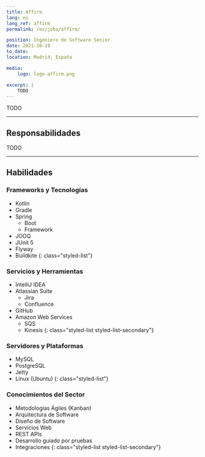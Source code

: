 ```yaml
---
title: Affirm
lang: es
lang_ref: affirm
permalink: /es/jobs/affirm/

position: Ingeniero de Software Senior
date: 2021-10-19
to_date: 
location: Madrid, España

media:
    logo: logo-affirm.png

excerpt: |
    TODO
---
```


TODO

***

## Responsabilidades

TODO

***

## Habilidades

### Frameworks y Tecnologías

- Kotlin
- Gradle
- Spring
    - Boot
    - Framework
- JOOQ
- JUnit 5
- Flyway
- Buildkite
{: class="styled-list"}

### Servicios y Herramientas 

- IntelliJ IDEA
- Atlassian Suite
    - Jira
    - Confluence
- GitHub
- Amazon Web Services
    - SQS
    - Kinesis
{: class="styled-list styled-list-secondary"}

### Servidores y Plataformas

- MySQL
- PostgreSQL
- Jetty
- Linux (Ubuntu)
{: class="styled-list"}

### Conocimientos del Sector

- Metodologías Ágiles (Kanban)
- Arquitectura de Software
- Diseño de Software
- Servicios Web
- REST APIs
- Desarrollo guiado por pruebas
- Integraciones
{: class="styled-list styled-list-secondary"}
